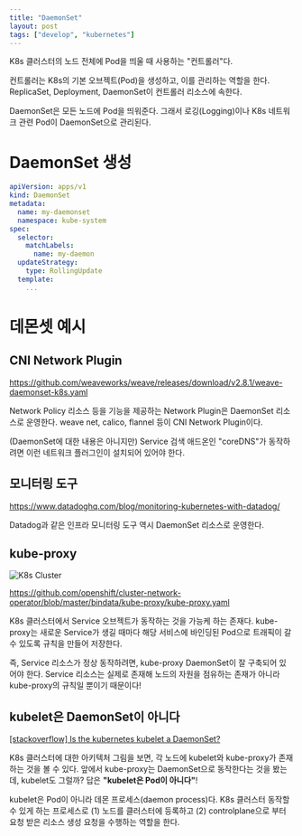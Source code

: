 ```yaml
---
title: "DaemonSet"
layout: post
tags: ["develop", "kubernetes"]
---
```


K8s 클러스터의 노드 전체에 Pod을 띄울 때 사용하는 "컨트롤러"다.

컨트롤러는 K8s의 기본 오브젝트(Pod)을 생성하고, 이를 관리하는 역할을 한다. ReplicaSet, Deployment, DaemonSet이 컨트롤러 리소스에 속한다.

DaemonSet은 모든 노드에 Pod을 띄워준다. 그래서 로깅(Logging)이나 K8s 네트워크 관련 Pod이 DaemonSet으로 관리된다.

# DaemonSet 생성

```yaml
apiVersion: apps/v1
kind: DaemonSet
metadata:
  name: my-daemonset
  namespace: kube-system
spec:
  selector:
    matchLabels:
      name: my-daemon
  updateStrategy:
    type: RollingUpdate
  template:
    ...
```

# 데몬셋 예시

## CNI Network Plugin

https://github.com/weaveworks/weave/releases/download/v2.8.1/weave-daemonset-k8s.yaml

Network Policy 리소스 등을 기능을 제공하는 Network Plugin은 DaemonSet 리소스로 운영한다. weave net, calico, flannel 등이 CNI Network Plugin이다.

(DaemonSet에 대한 내용은 아니지만) Service 검색 애드온인 "coreDNS"가 동작하려면 이런 네트워크 플러그인이 설치되어 있어야 한다.


## 모니터링 도구

https://www.datadoghq.com/blog/monitoring-kubernetes-with-datadog/

Datadog과 같은 인프라 모니터링 도구 역시 DaemonSet 리소스로 운영한다.


## kube-proxy

![K8s Cluster](https://i.stack.imgur.com/5LX2K.jpg)

https://github.com/openshift/cluster-network-operator/blob/master/bindata/kube-proxy/kube-proxy.yaml

K8s 클러스터에서 Service 오브젝트가 동작하는 것을 가능케 하는 존재다. kube-proxy는 새로운 Service가 생길 때마다 해당 서비스에 바인딩된 Pod으로 트래픽이 갈 수 있도록 규칙을 만들어 저장한다.

즉, Service 리소스가 정상 동작하려면, kube-proxy DaemonSet이 잘 구축되어 있어야 한다. Service 리소스는 실제로 존재해 노드의 자원을 점유하는 존재가 아니라 kube-proxy의 규칙일 뿐이기 때문이다!


## kubelet은 DaemonSet이 아니다

[[stackoverflow] Is the kubernetes kubelet a DaemonSet?](https://stackoverflow.com/questions/60007041/is-the-kubernetes-kubelet-a-daemonset)

K8s 클러스터에 대한 아키텍처 그림을 보면, 각 노드에 kubelet와 kube-proxy가 존재하는 것을 볼 수 있다. 앞에서 kube-proxy는 DaemonSet으로 동작한다는 것을 봤는데, kubelet도 그럴까? 답은 **"kubelet은 Pod이 아니다"**!

kubelet은 Pod이 아니라 데몬 프로세스(daemon process)다. K8s 클러스터 동작할 수 있게 하는 프로세스로 (1) 노드를 클러스터에 등록하고 (2) controlplane으로 부터 요청 받은 리소스 생성 요청을 수행하는 역할을 한다.
